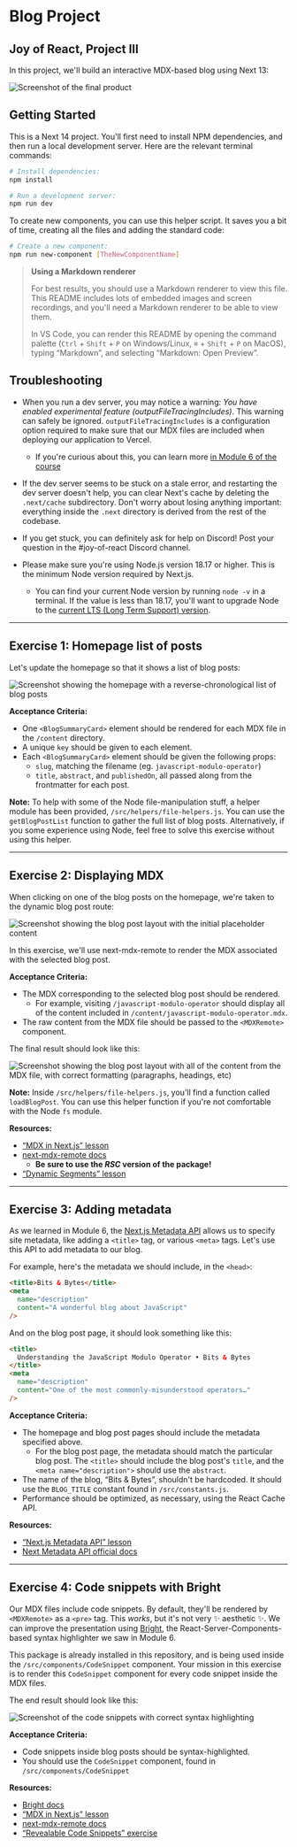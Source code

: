# Blog Project
## Joy of React, Project III

In this project, we'll build an interactive MDX-based blog using Next 13:

![Screenshot of the final product](/docs/end-result.png)


## Getting Started

This is a Next 14 project. You'll first need to install NPM dependencies, and then run a local development server. Here are the relevant terminal commands:

```bash
# Install dependencies:
npm install

# Run a development server:
npm run dev
```

To create new components, you can use this helper script. It saves you a bit of time, creating all the files and adding the standard code:

```bash
# Create a new component:
npm run new-component [TheNewComponentName]
```

> **Using a Markdown renderer**
>
> For best results, you should use a Markdown renderer to view this file. This README includes lots of embedded images and screen recordings, and you'll need a Markdown renderer to be able to view them.
>
> In VS Code, you can render this README by opening the command palette (`Ctrl` + `Shift` + `P` on Windows/Linux, `⌘` + `Shift` + `P` on MacOS), typing “Markdown”, and selecting “Markdown: Open Preview”.

## Troubleshooting

- When you run a dev server, you may notice a warning: _You have enabled experimental feature (outputFileTracingIncludes)_. This warning can safely be ignored. `outputFileTracingIncludes` is a configuration option required to make sure that our MDX files are included when deploying our application to Vercel.
  - If you're curious about this, you can learn more [in Module 6 of the course](https://courses.joshwcomeau.com/joy-of-react/06-full-stack-react/07.01-rendering-strategies-exercises#failed-vercel-deploys)

- If the dev server seems to be stuck on a stale error, and restarting the dev server doesn't help, you can clear Next's cache by deleting the `.next/cache` subdirectory. Don't worry about losing anything important: everything inside the `.next` directory is derived from the rest of the codebase.

- If you get stuck, you can definitely ask for help on Discord! Post your question in the #joy-of-react Discord channel.

- Please make sure you're using Node.js version 18.17 or higher. This is the minimum Node version required by Next.js.
  - You can find your current Node version by running `node -v` in a terminal. If the value is less than 18.17, you'll want to upgrade Node to the [current LTS (Long Term Support) version](https://nodejs.org/en).


---

## Exercise 1: Homepage list of posts

Let's update the homepage so that it shows a list of blog posts:

![Screenshot showing the homepage with a reverse-chronological list of blog posts](/docs/homepage-list-of-posts.png)

**Acceptance Criteria:**

- One `<BlogSummaryCard>` element should be rendered for each MDX file in the `/content` directory.
- A unique `key` should be given to each element.
- Each `<BlogSummaryCard>` element should be given the following props:
  - `slug`, matching the filename (eg. `javascript-modulo-operator`)
  - `title`, `abstract`, and `publishedOn`, all passed along from the frontmatter for each post.

**Note:** To help with some of the Node file-manipulation stuff, a helper module has been provided, `/src/helpers/file-helpers.js`. You can use the `getBlogPostList` function to gather the full list of blog posts. Alternatively, if you some experience using Node, feel free to solve this exercise without using this helper.

---

## Exercise 2: Displaying MDX

When clicking on one of the blog posts on the homepage, we're taken to the dynamic blog post route:

![Screenshot showing the blog post layout with the initial placeholder content](/docs/blog-post-before-mdx.png)

In this exercise, we'll use next-mdx-remote to render the MDX associated with the selected blog post.

**Acceptance Criteria:**

- The MDX corresponding to the selected blog post should be rendered.
  - For example, visiting `/javascript-modulo-operator` should display all of the content included in `/content/javascript-modulo-operator.mdx`.
- The raw content from the MDX file should be passed to the `<MDXRemote>` component.

The final result should look like this:

![Screenshot showing the blog post layout with all of the content from the MDX file, with correct formatting (paragraphs, headings, etc)](/docs/blog-post-with-mdx.png)

**Note:** Inside `/src/helpers/file-helpers.js`, you'll find a function called `loadBlogPost`. You can use this helper function if you're not comfortable with the Node `fs` module.

**Resources:**

- [“MDX in Next.js” lesson](https://courses.joshwcomeau.com/joy-of-react/project-blog/01.02-mdx-in-next)
- [next-mdx-remote docs](https://github.com/hashicorp/next-mdx-remote#react-server-components-rsc--nextjs-app-directory-support)
  - **Be sure to use the _RSC_ version of the package!**
- [“Dynamic Segments” lesson](https://courses.joshwcomeau.com/joy-of-react/06-full-stack-react/04.03-dynamic-segments)

---

## Exercise 3: Adding metadata

As we learned in Module 6, the [Next.js Metadata API](https://courses.joshwcomeau.com/joy-of-react/06-full-stack-react/05-metadata) allows us to specify site metadata, like adding a `<title>` tag, or various `<meta>` tags. Let's use this API to add metadata to our blog.

For example, here's the metadata we should include, in the `<head>`:

```html
<title>Bits & Bytes</title>
<meta
  name="description"
  content="A wonderful blog about JavaScript"
/>
```

And on the blog post page, it should look something like this:

```html
<title>
  Understanding the JavaScript Modulo Operator • Bits & Bytes
</title>
<meta
  name="description"
  content="One of the most commonly-misunderstood operators…"
/>
```

**Acceptance Criteria:**

- The homepage and blog post pages should include the metadata specified above.
  - For the blog post page, the metadata should match the particular blog post. The `<title>` should include the blog post's `title`, and the `<meta name="description">` should use the `abstract`.
- The name of the blog, “Bits & Bytes”, shouldn't be hardcoded. It should use the `BLOG_TITLE` constant found in `/src/constants.js`.
- Performance should be optimized, as necessary, using the React Cache API.

**Resources:**

- [“Next.js Metadata API” lesson](https://courses.joshwcomeau.com/joy-of-react/06-full-stack-react/05-metadata)
- [Next Metadata API official docs](https://nextjs.org/docs/app/building-your-application/optimizing/metadata)

---

## Exercise 4: Code snippets with Bright

Our MDX files include code snippets. By default, they'll be rendered by `<MDXRemote>` as a `<pre>` tag. This _works_, but it's not very ✨ aesthetic ✨. We can improve the presentation using [Bright](https://bright.codehike.org/), the React-Server-Components-based syntax highlighter we saw in Module 6.

This package is already installed in this repository, and is being used inside the `/src/components/CodeSnippet` component. Your mission in this exercise is to render this `CodeSnippet` component for every code snippet inside the MDX files.

The end result should look like this:

![Screenshot of the code snippets with correct syntax highlighting](/docs/bright-syntax-highlighting.png)

**Acceptance Criteria:**

- Code snippets inside blog posts should be syntax-highlighted.
- You should use the `CodeSnippet` component, found in `/src/components/CodeSnippet`

**Resources:**

- [Bright docs](https://bright.codehike.org/)
- [“MDX in Next.js” lesson](https://courses.joshwcomeau.com/joy-of-react/project-blog/01.02-mdx-in-next)
- [next-mdx-remote docs](https://github.com/hashicorp/next-mdx-remote#custom-components)
- [“Revealable Code Snippets” exercise](https://courses.joshwcomeau.com/joy-of-react/06-full-stack-react/03.04-client-components-exercises#revealable-code-snippets-with-bright)
